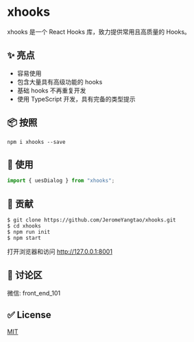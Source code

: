 # xhooks

xhooks 是一个 React Hooks 库，致力提供常用且高质量的 Hooks。

## ✨ 亮点

- 容易使用
- 包含大量具有高级功能的 hooks
- 基础 hooks 不再重复开发
- 使用 TypeScript 开发，具有完备的类型提示

## 📦 按照

```
npm i xhooks --save
```

## 🔨 使用

```typescript
import { uesDialog } from "xhooks";
```

## 🤝 贡献

```
$ git clone https://github.com/JeromeYangtao/xhooks.git
$ cd xhooks
$ npm run init
$ npm start
```

打开浏览器和访问 http://127.0.0.1:8001

## 👥 讨论区

微信: front_end_101

<!-- <img src="https://raw.githubusercontent.com/alibaba/hooks/master/dingtalk.jpg" width="300" /> -->

## ✅ License

[MIT](https://github.com/alibaba/hooks/blob/master/LICENSE)
